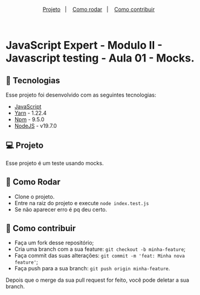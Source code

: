 <p align="center">
  <a href="#-projeto">Projeto</a>&nbsp;&nbsp;&nbsp;|&nbsp;&nbsp;&nbsp; 
  <a href="#-como-rodar">Como rodar</a>&nbsp;&nbsp;&nbsp;|&nbsp;&nbsp;&nbsp;
  <a href="#-como-contribuir">Como contribuir</a>&nbsp;&nbsp;&nbsp;
  </p>


<br>

# JavaScript Expert - Modulo II - Javascript testing - Aula 01 - Mocks.

## 🚀 Tecnologias

Esse projeto foi desenvolvido com as seguintes tecnologias:


- [JavaScript](https://developer.mozilla.org/pt-BR/docs/Web/JavaScript)
- [Yarn](https://yarnpkg.com/) - 1.22.4
- [Npm](https://www.npmjs.com/) - 9.5.0
- [NodeJS](https://nodejs.org/en/) - v19.7.0
## 💻 Projeto

Esse projeto é um teste usando mocks.

## 🚀 Como Rodar

- Clone o projeto.
- Entre na raiz do projeto e execute `node index.test.js`
- Se não aparecer erro é pq deu certo.

## 🤔 Como contribuir

- Faça um fork desse repositório;
- Cria uma branch com a sua feature: `git checkout -b minha-feature`;
- Faça commit das suas alterações: `git commit -m 'feat: Minha nova feature'`;
- Faça push para a sua branch: `git push origin minha-feature`.

Depois que o merge da sua pull request for feito, você pode deletar a sua branch.

